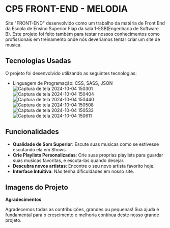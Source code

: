 # CP5 FRONT-END - MELODIA

Site "FRONT-END" desenvolvido como um trabalho da matéria de Front End da Escola de Ensino Superior Fiap da sala 1-ESB(Engenharia de Software B). Este projeto foi feito também para testar nossos conhecimentos como profissionais em treinamento onde nós deveriamos tentar criar um site de musica.
  
## Tecnologias Usadas

O projeto foi desenvolvido utilizando as seguintes tecnologias:

- Linguagem de Programação: CSS, SASS, JSON
![Captura de tela 2024-10-04 150301](https://github.com/user-attachments/assets/8a098ea1-b040-4236-b1be-220392e9ccdd)
![Captura de tela 2024-10-04 150404](https://github.com/user-attachments/assets/1c454612-b118-4ee9-8ed6-ad33c17b8e97)
![Captura de tela 2024-10-04 150440](https://github.com/user-attachments/assets/c8698cf3-183e-4e8a-bfd6-20ddc4957ce2)
![Captura de tela 2024-10-04 150508](https://github.com/user-attachments/assets/16cadb55-9b1c-4bc1-9210-5587a2d25780)
![Captura de tela 2024-10-04 150533](https://github.com/user-attachments/assets/6a868d91-5583-4466-a260-c9a33bbfe4f8)
![Captura de tela 2024-10-04 150611](https://github.com/user-attachments/assets/bb2084b8-868f-4e6e-aae9-d95525f76625)

## Funcionalidades
- **Qualidade de Som Superior**: Escute suas musicas como se estivesse escutando ela em Shows.
- **Crie Playlists Personalizadas**: Crie suas proprias playlists para guardar suas musicas favoritas, e escuta-las quando desejar.
- **Descubra novos artistas**: Encontre o seu novo artista favorito hoje.
- **Interface Intuitiva**: Não tenha dificuldades em nosso site.

## Imagens do Projeto

**Agradecimentos**

Agradecemos todas as contribuições, grandes ou pequenas! Sua ajuda é fundamental para o crescimento e melhoria contínua deste nosso grande projeto.

